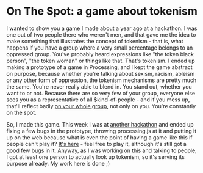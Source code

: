 On The Spot: a game about tokenism
==================================

I wanted to show you a game I made about a year ago at a hackathon. I was one out of two people there who weren't men, and that gave me the idea to make something that illustrates the concept of tokenism - that is, what happens if you have a group where a very small percentage belongs to an oppressed group. You've probably heard expressions like "the token black person", "the token woman" or things like that. That's tokenism. I ended up making a prototype of a game in Processing, and I kept the game abstract on purpose, because whether you're talking about sexism, racism, ableism or any other form of oppression, the tokenism mechanisms are pretty much the same. You're never really able to blend in. You stand out, whether you want to or not. Because there are so very few of your group, everyone else sees you as a representative of all $kind-of-people - and if you mess up, that'll reflect badly [on your whole group](https://xkcd.com/385/), not only on you. You're constantly on the spot.

So, I made this game. This week I was at [another hackathon](http://bltoss.ninja/#page-top) and ended up fixing a few bugs in the prototype, throwing processing.js at it and putting it up on the web because what is even the point of having a game like this if people can't play it? [It's here](http://gunfire.becquerel.org/onthespot/on-the-spot.html) - feel free to play it, although it's still got a good few bugs in it. Anyway, as I was working on this and talking to people, I got at least one person to actually look up tokenism, so it's serving its purpose already. My work here is done ;) 

